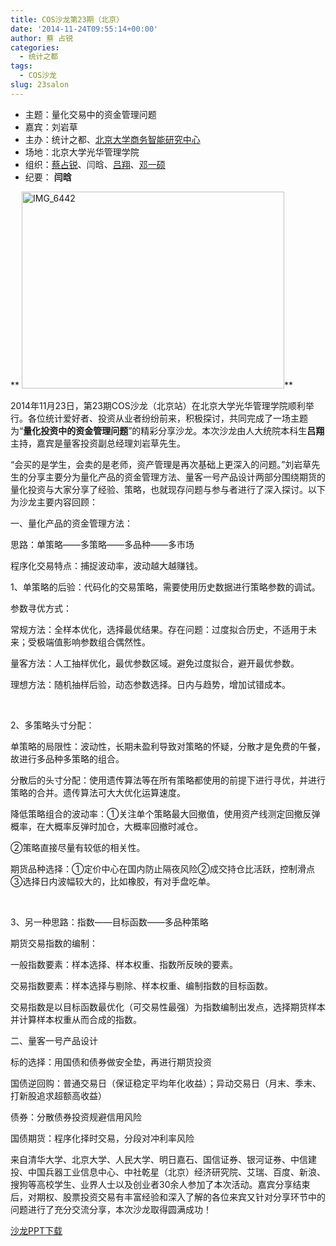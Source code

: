 ```yaml
---
title: COS沙龙第23期（北京）
date: '2014-11-24T09:55:14+00:00'
author: 蔡 占锐
categories:
  - 统计之都
tags:
  - COS沙龙
slug: 23salon
---
```


  * 主题：量化交易中的资金管理问题
  * 嘉宾：刘岩草
  * 主办：统计之都、[北京大学商务智能研究中心](http://birc.gsm.pku.edu.cn/)
  * 场地：北京大学光华管理学院
  * 组织：[蔡占锐](http://weibo.com/3264504301/profile?rightmod=1&wvr=6&mod=personinfo)、闫晗、[吕翔](http://weibo.com/u/5340259059?from=myfollow_all)、[邓一硕](http://weibo.com/dengyishuo?topnav=1&wvr=6&topsug=1)
  * 纪要： **闫晗**

** [<img class="alignnone  wp-image-10401" src="http://cos.name/wp-content/uploads/2014/11/IMG_6442-300x225.jpg" alt="IMG_6442" width="420" height="315" srcset="http://cos.name/wp-content/uploads/2014/11/IMG_6442-300x225.jpg 300w, http://cos.name/wp-content/uploads/2014/11/IMG_6442-500x375.jpg 500w" sizes="(max-width: 420px) 100vw, 420px" />](http://cos.name/wp-content/uploads/2014/11/IMG_6442.jpg)**

2014年11月23日，第23期COS沙龙（北京站）在北京大学光华管理学院顺利举行。各位统计爱好者、投资从业者纷纷前来，积极探讨，共同完成了一场主题为“**量化投资中的资金管理问题**”的精彩分享沙龙。本次沙龙由人大统院本科生**吕翔**主持，嘉宾是量客投资副总经理刘岩草先生。

<!--more-->

“会买的是学生，会卖的是老师，资产管理是再次基础上更深入的问题。”刘岩草先生的分享主要分为量化产品的资金管理方法、量客一号产品设计两部分围绕期货的量化投资与大家分享了经验、策略，也就现存问题与参与者进行了深入探讨。以下为沙龙主要内容回顾：

一、量化产品的资金管理方法：

思路：单策略——多策略——多品种——多市场

程序化交易特点：捕捉波动率，波动越大越赚钱。

1、单策略的后验：代码化的交易策略，需要使用历史数据进行策略参数的调试。

参数寻优方式：

常规方法：全样本优化，选择最优结果。存在问题：过度拟合历史，不适用于未来；受极端值影响参数组合偶然性。

量客方法：人工抽样优化，最优参数区域。避免过度拟合，避开最优参数。

理想方法：随机抽样后验，动态参数选择。日内与趋势，增加试错成本。

&nbsp;

2、多策略头寸分配：

单策略的局限性：波动性，长期未盈利导致对策略的怀疑，分散才是免费的午餐，故进行多品种多策略的组合。

分散后的头寸分配：使用遗传算法等在所有策略都使用的前提下进行寻优，并进行策略的合并。遗传算法可大大优化运算速度。

降低策略组合的波动率：①关注单个策略最大回撤值，使用资产线测定回撤反弹概率，在大概率反弹时加仓，大概率回撤时减仓。

②策略直接尽量有较低的相关性。

期货品种选择：①定价中心在国内防止隔夜风险②成交持仓比活跃，控制滑点③选择日内波幅较大的，比如橡胶，有对手盘吃单。

&nbsp;

3、另一种思路：指数——目标函数——多品种策略

期货交易指数的编制：

一般指数要素：样本选择、样本权重、指数所反映的要素。

交易指数要素：样本选择与剔除、样本权重、编制指数的目标函数。

交易指数是以目标函数最优化（可交易性最强）为指数编制出发点，选择期货样本并计算样本权重从而合成的指数。

二、量客一号产品设计

标的选择：用国债和债券做安全垫，再进行期货投资

国债逆回购：普通交易日（保证稳定平均年化收益）；异动交易日（月末、季末、打新股追求超额高收益）

债券：分散债券投资规避信用风险

国债期货：程序化择时交易，分段对冲利率风险

来自清华大学、北京大学、人民大学、明日嘉石、国信证券、银河证券、中信建投、中国兵器工业信息中心、中社乾星（北京）经济研究院、艾瑞、百度、新浪、搜狗等高校学生、业界人士以及创业者30余人参加了本次活动。嘉宾分享结束后，对期权、股票投资交易有丰富经验和深入了解的各位来宾又针对分享环节中的问题进行了充分交流分享，本次沙龙取得圆满成功！

[沙龙PPT下载](http://yun.baidu.com/share/link?shareid=1321230831&uk=2890965790 "沙龙PPT下载")
